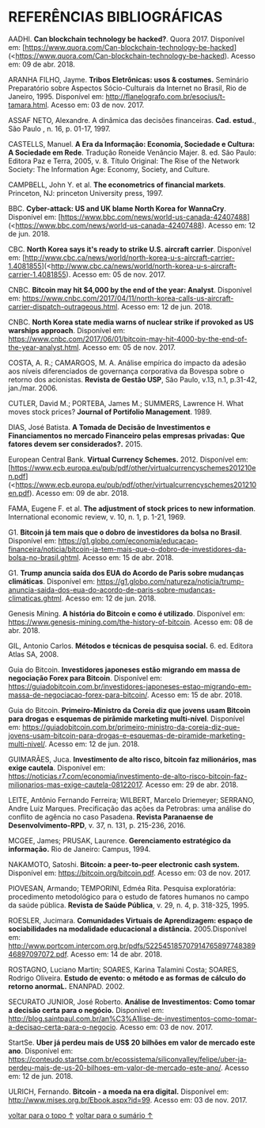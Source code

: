# <a name="referencias">REFERÊNCIAS BIBLIOGRÁFICAS</a>

AADHI. **Can blockchain technology be hacked?**. Quora 2017. Disponível em: [<https://www.quora.com/Can-blockchain-technology-be-hacked>](<https://www.quora.com/Can-blockchain-technology-be-hacked). Acesso em: 09 de abr. 2018.

ARANHA FILHO, Jayme. **Tribos Eletrônicas: usos & costumes.** Seminário Preparatório sobre Aspectos Sócio-Culturais da Internet no Brasil, Rio de Janeiro, 1995. Disponível em: [<http://flanelografo.com.br/esocius/t-tamara.html>](http://flanelografo.com.br/esocius/t-tamara.html). Acesso em: 03 de nov. 2017.

ASSAF NETO, Alexandre. A dinâmica das decisões financeiras. **Cad. estud.**,  São Paulo ,  n. 16, p. 01-17, 1997.

CASTELLS, Manuel. **A Era da Informação: Economia, Sociedade e Cultura:  A Sociedade em Rede**. Tradução Roneide Venâncio Majer. 8. ed. São Paulo: Editora Paz e Terra, 2005, v. 8. Título Original: The Rise of the Network Society: The Information Age: Economy, Society, and Culture.

CAMPBELL, John Y. et al. **The econometrics of financial markets**. Princeton, NJ: princeton University press, 1997.

BBC. **Cyber-attack: US and UK blame North Korea for WannaCry**. Disponível em: [<https://www.bbc.com/news/world-us-canada-42407488>](<https://www.bbc.com/news/world-us-canada-42407488). Acesso em: 12 de jun. 2018.

CBC. **North Korea says it's ready to strike U.S. aircraft carrier**. Disponível em: [<http://www.cbc.ca/news/world/north-korea-u-s-aircraft-carrier-1.4081855>](<http://www.cbc.ca/news/world/north-korea-u-s-aircraft-carrier-1.4081855). Acesso em: 05 de nov. 2017.

CNBC. **Bitcoin may hit $4,000 by the end of the year: Analyst**. Disponível em: [<https://www.cnbc.com/2017/04/11/north-korea-calls-us-aircraft-carrier-dispatch-outrageous.html>](https://www.cnbc.com/2017/04/11/north-korea-calls-us-aircraft-carrier-dispatch-outrageous.html). Acesso em: 12 de jun. 2018.

CNBC. **North Korea state media warns of nuclear strike if provoked as US warships approach**. Disponível em: [<https://www.cnbc.com/2017/06/01/bitcoin-may-hit-4000-by-the-end-of-the-year-analyst.html>](https://www.cnbc.com/2017/06/01/bitcoin-may-hit-4000-by-the-end-of-the-year-analyst.html). Acesso em: 05 de nov. 2017.

COSTA, A. R.; CAMARGOS, M. A. Análise empírica do impacto da adesão aos níveis diferenciados de governança corporativa da Bovespa sobre o retorno dos acionistas. **Revista de Gestão USP**, São Paulo, v.13, n.1, p.31-42, jan./mar. 2006. 

CUTLER, David M.; PORTEBA, James M.; SUMMERS, Lawrence H. What moves stock prices? **Journal of Portifolio Management**. 1989.

DIAS, José Batista. **A Tomada de Decisão de Investimentos e Financiamentos no mercado Financeiro pelas empresas privadas: Que fatores devem ser considerados?.** 2015.

European Central Bank. **Virtual Currency Schemes.** 2012. Disponível em: [<https://www.ecb.europa.eu/pub/pdf/other/virtualcurrencyschemes201210en.pdf>](<https://www.ecb.europa.eu/pub/pdf/other/virtualcurrencyschemes201210en.pdf). Acesso em: 09 de abr. 2018.

FAMA, Eugene F. et al. **The adjustment of stock prices to new information**. International economic review, v. 10, n. 1, p. 1-21, 1969.

G1. **Bitcoin já tem mais que o dobro de investidores da bolsa no Brasil**. Disponível em: [<https://g1.globo.com/economia/educacao-financeira/noticia/bitcoin-ja-tem-mais-que-o-dobro-de-investidores-da-bolsa-no-brasil.ghtml>](https://g1.globo.com/economia/educacao-financeira/noticia/bitcoin-ja-tem-mais-que-o-dobro-de-investidores-da-bolsa-no-brasil.ghtml). Acesso em: 15 de abr. 2018.

G1. **Trump anuncia saída dos EUA do Acordo de Paris sobre mudanças climáticas**. Disponível em: [<https://g1.globo.com/natureza/noticia/trump-anuncia-saida-dos-eua-do-acordo-de-paris-sobre-mudancas-climaticas.ghtml>](https://g1.globo.com/natureza/noticia/trump-anuncia-saida-dos-eua-do-acordo-de-paris-sobre-mudancas-climaticas.ghtml). Acesso em: 12 de jun. 2018.

Genesis Mining. **A história do Bitcoin e como é utilizado**. Disponível em: [<https://www.genesis-mining.com/the-history-of-bitcoin>](https://www.genesis-mining.com/the-history-of-bitcoin). Acesso em: 08 de abr. 2018.

GIL, Antonio Carlos. **Métodos e técnicas de pesquisa social.** 6. ed. Editora Atlas SA, 2008.

Guia do Bitcoin. **Investidores japoneses estão migrando em massa de negociação Forex para Bitcoin**. Disponível em: [<https://guiadobitcoin.com.br/investidores-japoneses-estao-migrando-em-massa-de-negociacao-forex-para-bitcoin/>](https://guiadobitcoin.com.br/investidores-japoneses-estao-migrando-em-massa-de-negociacao-forex-para-bitcoin/). Acesso em: 15 de abr. 2018.

Guia do Bitcoin. **Primeiro-Ministro da Coreia diz que jovens usam Bitcoin para drogas e esquemas de pirâmide marketing multi-nível**. Disponível em: [<https://guiadobitcoin.com.br/primeiro-ministro-da-coreia-diz-que-jovens-usam-bitcoin-para-drogas-e-esquemas-de-piramide-marketing-multi-nivel/>](https://guiadobitcoin.com.br/primeiro-ministro-da-coreia-diz-que-jovens-usam-bitcoin-para-drogas-e-esquemas-de-piramide-marketing-multi-nivel/). Acesso em: 12 de jun. 2018.

GUIMARÃES, Juca. **Investimento de alto risco, bitcoin faz milionários, mas exige cautela**. Disponível em: [<https://noticias.r7.com/economia/investimento-de-alto-risco-bitcoin-faz-milionarios-mas-exige-cautela-08122017>](https://noticias.r7.com/economia/investimento-de-alto-risco-bitcoin-faz-milionarios-mas-exige-cautela-08122017). Acesso em: 29 de abr. 2018.

LEITE, Antônio Fernando Ferreira; WILBERT, Marcelo Driemeyer; SERRANO, Andre Luiz Marques. Precificação das ações da Petrobras: uma análise do conflito de agência no caso Pasadena. **Revista Paranaense de Desenvolvimento-RPD**, v. 37, n. 131, p. 215-236, 2016.

MCGEE, James; PRUSAK, Laurence. **Gerenciamento estratégico da informação.** Rio de Janeiro: Campus, 1994.

NAKAMOTO, Satoshi. **Bitcoin: a peer-to-peer electronic cash system.** Disponível em: [<https://bitcoin.org/bitcoin.pdf>](https://bitcoin.org/bitcoin.pdf). Acesso em: 03 de nov. 2017.

PIOVESAN, Armando; TEMPORINI, Edméa Rita. Pesquisa exploratória: procedimento metodológico para o estudo de fatores humanos no campo da saúde pública. **Revista de Saúde Pública**, v. 29, n. 4, p. 318-325, 1995.

ROESLER, Jucimara. **Comunidades Virtuais de Aprendizagem: espaço de sociabilidades na modalidade
educacional a distância.** 2005.Disponível em: [<http://www.portcom.intercom.org.br/pdfs/52254518570791476589774838946897097072.pdf>](http://www.portcom.intercom.org.br/pdfs/52254518570791476589774838946897097072.pdf). Acesso em: 14 de abr. 2018.

ROSTAGNO, Luciano Martin; SOARES, Karina Talamini Costa; SOARES, Rodrigo Oliveira. **Estudo de evento: o método e as formas de cálculo do retorno anormaL.** ENANPAD. 2002.

SECURATO JUNIOR, José Roberto. **Análise de Investimentos: Como tomar a decisão certa para o negócio.** Disponível em: [<http://blog.saintpaul.com.br/an%C3%A1lise-de-investimentos-como-tomar-a-decisao-certa-para-o-negocio>](http://blog.saintpaul.com.br/an%C3%A1lise-de-investimentos-como-tomar-a-decisao-certa-para-o-negocio). Acesso em: 03 de nov. 2017.

StartSe. **Uber já perdeu mais de US$ 20 bilhões em valor de mercado este ano**. Disponível em: [<https://conteudo.startse.com.br/ecossistema/siliconvalley/felipe/uber-ja-perdeu-mais-de-us-20-bilhoes-em-valor-de-mercado-este-ano/>](https://conteudo.startse.com.br/ecossistema/siliconvalley/felipe/uber-ja-perdeu-mais-de-us-20-bilhoes-em-valor-de-mercado-este-ano/). Acesso em: 12 de jun. 2018.

ULRICH, Fernando. **Bitcoin - a moeda na era digital.** Disponível em: [<http://www.mises.org.br/Ebook.aspx?id=99>](http://www.mises.org.br/Ebook.aspx?id=99). Acesso em: 03 de nov. 2017.

[voltar para o topo ↑](#referencias)
[voltar para o sumário ↑](https://github.com/eliabejr/bitcoin-price-analysis/blob/master/portuguese/README.md#sumario)